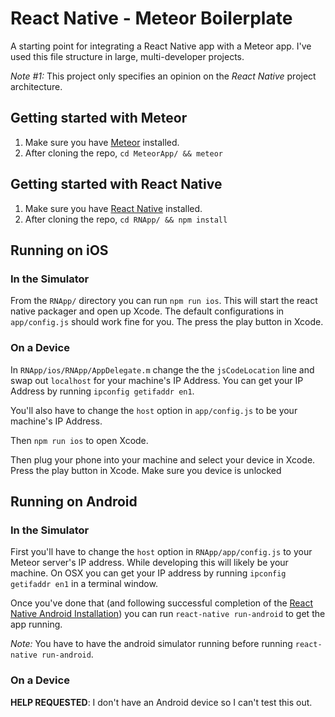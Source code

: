 # React Native - Meteor Boilerplate

A starting point for integrating a React Native app with a Meteor app. I've used this file structure in large, multi-developer projects.

_Note #1:_ This project only specifies an opinion on the *React Native* project architecture.

## Getting started with Meteor

1. Make sure you have [Meteor](https://www.meteor.com/) installed.
2. After cloning the repo, `cd MeteorApp/ && meteor`


## Getting started with React Native

1. Make sure you have [React Native](https://facebook.github.io/react-native/) installed.
2. After cloning the repo, `cd RNApp/ && npm install`

## Running on iOS

### In the Simulator

From the `RNApp/` directory you can run `npm run ios`. This will start the react native packager and open up Xcode. The default configurations in `app/config.js` should work fine for you. The press the play button in Xcode.

### On a Device

In `RNApp/ios/RNApp/AppDelegate.m` change the the `jsCodeLocation` line and swap out `localhost` for your machine's IP Address. You can get your IP Address by running `ipconfig getifaddr en1`.

You'll also have to change the `host` option in `app/config.js` to be your machine's IP Address.

Then `npm run ios` to open Xcode.

Then plug your phone into your machine and select your device in Xcode. Press the play button in Xcode. Make sure you device is unlocked

## Running on Android

### In the Simulator

First you'll have to change the `host` option in `RNApp/app/config.js` to your Meteor server's IP address. While developing this will likely be your machine. On OSX you can get your IP address by running `ipconfig getifaddr en1` in a terminal window.

Once you've done that (and following successful completion of the [React Native Android Installation](https://facebook.github.io/react-native/docs/android-setup.html#content)) you can run `react-native run-android` to get the app running.

_Note:_ You have to have the android simulator running before running `react-native run-android`.

### On a Device

__HELP REQUESTED__: I don't have an Android device so I can't test this out.
